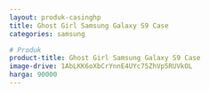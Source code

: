 ```yaml
---
layout: produk-casinghp
title: Ghost Girl Samsung Galaxy S9 Case
categories: samsung

# Produk
product-title: Ghost Girl Samsung Galaxy S9 Case
image-drive: 1AbLKK6oXbCrYnnE4UYc75ZhVp5RUVkOL
harga: 90000
---
```

